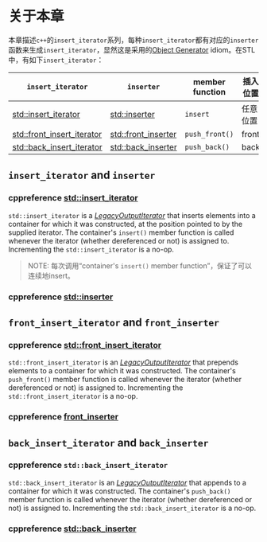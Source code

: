 # 关于本章

本章描述`c++`的`insert_iterator`系列，每种`insert_iterator`都有对应的`inserter`函数来生成`insert_iterator`，显然这是采用的[Object Generator](https://en.wikibooks.org/wiki/More_C%2B%2B_Idioms/Object_Generator) idiom。在STL中，有如下`insert_iterator`：

| `insert_iterator`                                            | `inserter`                                                   | member function | 插入位置 |
| ------------------------------------------------------------ | ------------------------------------------------------------ | --------------- | -------- |
| [std::insert_iterator](https://en.cppreference.com/w/cpp/iterator/insert_iterator) | [std::inserter](https://en.cppreference.com/w/cpp/iterator/inserter) | `insert`        | 任意位置 |
| [std::front_insert_iterator](https://en.cppreference.com/w/cpp/iterator/front_insert_iterator) | [std::front_inserter](https://en.cppreference.com/w/cpp/iterator/front_inserter) | `push_front()`  | front    |
| [std::back_insert_iterator](https://en.cppreference.com/w/cpp/iterator/back_insert_iterator) | [std::back_inserter](https://en.cppreference.com/w/cpp/iterator/back_inserter) | `push_back()`   | back     |



## `insert_iterator` and `inserter`



### cppreference [std::insert_iterator](https://en.cppreference.com/w/cpp/iterator/insert_iterator) 

`std::insert_iterator` is a [*LegacyOutputIterator*](https://en.cppreference.com/w/cpp/named_req/OutputIterator) that inserts elements into a container for which it was constructed, at the position pointed to by the supplied iterator. The container's `insert()` member function is called whenever the iterator (whether dereferenced or not) is assigned to. Incrementing the `std::insert_iterator` is a no-op.

> NOTE: 每次调用“container's `insert()` member function”，保证了可以连续地insert。



### cppreference [std::inserter](https://en.cppreference.com/w/cpp/iterator/inserter) 



## `front_insert_iterator` and `front_inserter`



### cppreference [std::front_insert_iterator](https://en.cppreference.com/w/cpp/iterator/front_insert_iterator)

`std::front_insert_iterator` is an [*LegacyOutputIterator*](https://en.cppreference.com/w/cpp/named_req/OutputIterator) that prepends elements to a container for which it was constructed. The container's `push_front()` member function is called whenever the iterator (whether dereferenced or not) is assigned to. Incrementing the `std::front_insert_iterator` is a no-op.



### cppreference [front_inserter](https://en.cppreference.com/w/cpp/iterator/front_inserter)



## `back_insert_iterator` and `back_inserter`



### cppreference `std::back_insert_iterator`

`std::back_insert_iterator` is an [*LegacyOutputIterator*](https://en.cppreference.com/w/cpp/named_req/OutputIterator) that appends to a container for which it was constructed. The container's `push_back()` member function is called whenever the iterator (whether dereferenced or not) is assigned to. Incrementing the `std::back_insert_iterator` is a no-op.



### cppreference [std::back_inserter](https://en.cppreference.com/w/cpp/iterator/back_inserter)

